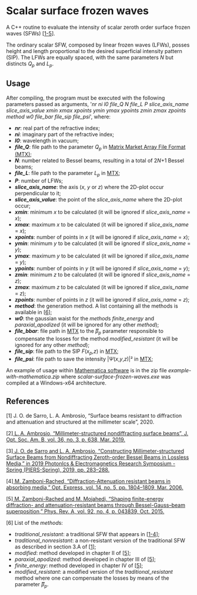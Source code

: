 # Scalar surface frozen waves
A C++ routine to evaluate the intensity of scalar zeroth order surface frozen waves (SFWs) [[1-5](#references)].

The ordinary scalar SFW, composed by linear frozen waves (LFWs), posses height and length proportional to the desired superficial intensity pattern (SIP).
The LFWs are equally spaced, with the same parameters *N* but distincts *Q*<sub>*p*</sub> and *L*<sub>*p*</sub>.

## Usage
After compiling, the program must be executed with the following parameters passed as arguments, '*nr* *ni* *l0* *file_Q* *N* *file_L* *P* *slice_axis_name* *slice_axis_value* *xmin* *xmax* *xpoints* *ymin* *ymax* *ypoints* *zmin* *zmax* *zpoints* *method* *w0* *file_bar* *file_sip* *file_psi*', where:

- ***nr***: real part of the refractive index;
- ***ni***: imaginary part of the refractive index;
- ***l0***: wavelength in vacuum;
- ***file_Q***: file path to the parameter *Q*<sub>*p*</sub> in <a href="https://math.nist.gov/MatrixMarket/formats.html">Matrix Market Array File Format (MTX)</a>;
- ***N***: number related to Bessel beams, resulting in a total of 2*N*+1 Bessel beams;
- ***file_L***: file path to the parameter *L*<sub>*p*</sub> in <a href="https://math.nist.gov/MatrixMarket/formats.html">MTX</a>;
- ***P***: number of LFWs;
- ***slice_axis_name***: the axis (*x*, *y* or *z*) where the 2D-plot occur perpendicular to it;
- ***slice_axis_value***: the point of the *slice_axis_name* where the 2D-plot occur;
- ***xmin***: minimum *x* to be calculated (it will be ignored if *slice_axis_name* = *x*);
- ***xmax***: maximum *x* to be calculated (it will be ignored if *slice_axis_name* = *x*);
- ***xpoints***: number of points in *x* (it will be ignored if *slice_axis_name* = *x*);
- ***ymin***: minimum *y* to be calculated (it will be ignored if *slice_axis_name* = *y*);
- ***ymax***: maximum *y* to be calculated (it will be ignored if *slice_axis_name* = *y*);
- ***ypoints***: number of points in *y* (it will be ignored if *slice_axis_name* = *y*);
- ***zmin***: minimum *z* to be calculated (it will be ignored if *slice_axis_name* = *z*);
- ***zmax***: maximum *z* to be calculated (it will be ignored if *slice_axis_name* = *z*);
- ***zpoints***: number of points in *z* (it will be ignored if *slice_axis_name* = *z*);
- ***method***: the generation method. A list containing all the methods is available in [[6](#references)]; 
- ***w0***: the gaussian waist for the *method*s *finite_energy* and *paraxial_apodized* (it will be ignored for any other *method*);
- ***file_bbar***: file path in <a href="https://math.nist.gov/MatrixMarket/formats.html">MTX</a> to the *&#946;&#x035E;*<sub>*p*</sub> parameter responsible to compensate the losses for the method *modified_resistant* (it will be ignored for any other *method*);
- ***file_sip***: file path to the SIP *F*(*x*<sub>*p*</sub>,*z*) in <a href="https://math.nist.gov/MatrixMarket/formats.html">MTX</a>;
- ***file_psi***: file path to save the intensity |*Ψ*(*x*,*y*,*z*)|² in <a href="https://math.nist.gov/MatrixMarket/formats.html">MTX</a>;

An example of usage within <a href="https://www.wolfram.com/mathematica/">Mathematica software</a> is in the zip file *example-with-mathematica.zip* where *scalar-surface-frozen-waves.exe* was compiled at a Windows-x64 architecture.

## References
[1] J. O. de Sarro, L. A. Ambrosio, “Surface beams resistant to diffraction and attenuation and structured at the millimeter scale”, 2020.

[2]<a href="https://doi.org/10.1364/JOSAB.36.000638"> L. A. Ambrosio, “Millimeter-structured nondiffracting surface beams”, J. Opt. Soc. Am. B, vol. 36, no. 3, p. 638, Mar. 2019.</a>

[3]<a href="https://doi.org/10.1109/PIERS-Spring46901.2019.9017377"> J. O. de Sarro and L. A. Ambrosio, “Constructing Millimeter-structured Surface Beams from Nondiffracting Zeroth-order Bessel Beams in Lossless Media,” in 2019 PhotonIcs & Electromagnetics Research Symposium - Spring (PIERS-Spring), 2019, pp. 283–288.</a>

[4]<a href="https://doi.org/10.1364/OE.14.001804"> M. Zamboni-Rached, “Diffraction-Attenuation resistant beams in absorbing media,” Opt. Express, vol. 14, no. 5, pp. 1804–1809, Mar. 2006.</a>

[5]<a href="https://doi.org/10.1103/PhysRevA.92.043839"> M. Zamboni-Rached and M. Mojahedi, “Shaping finite-energy diffraction- and attenuation-resistant beams through Bessel-Gauss–beam superposition,” Phys. Rev. A, vol. 92, no. 4, p. 043839, Oct. 2015.</a>

[6] List of the *method*s:
- *traditional_resistant*: a traditional SFW that appears in [[1-4](#references)];
- *traditional_nonresistant*: a non-resistant version of the traditional SFW as described in section 3.A of [[1](#references)];
- *modified*: method developed in chapter II of [[5](#references)];
- *paraxial_apodized*: method developed in chapter III of [[5](#references)];
- *finite_energy*: method developed in chapter IV of [[5](#references)];
- *modified_resistant*: a modified version of the *traditional_resistant* method where one can compensate the losses by means of the parameter *&#946;&#x035E;*<sub>*p*</sub>.